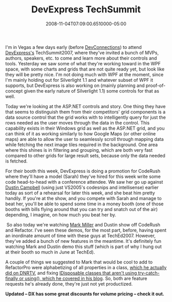 ﻿---
title: DevExpress TechSummit
date: "2008-11-04T07:09:00.6510000-05:00"
description: I'm in Vegas a few days early (before DevConnections) to attend DevExpress's TechSummit2007, where they've invited a bunch of MVPs, authors, speakers, etc. to come and learn more about their controls and tools.
featuredImage: img/devexpress-techsummit-featured.png
---

I'm in Vegas a few days early (before [DevConnections](http://devconnections.com/)) to attend [DevExpress's](http://devexpress.com/) TechSummit2007, where they've invited a bunch of MVPs, authors, speakers, etc. to come and learn more about their controls and tools. Yesterday we saw some of what they're working toward in the WPF space, with some charts and grids that are not quite ready yet, but look like they will be pretty nice. I'm not doing much with WPF at the moment, since I'm mainly holding out for Silverlight 1.1 and whatever subset of WPF it supports, but DevExpress is also working on (mainly planning and proof-of-concept given the early nature of Silverlight 1.1) some controls for that as well.

Today we're looking at the ASP.NET controls and story. One thing they have that seems to distinguish them from their competitors' grid components is a data source control that the grid works with to intelligently query for just the rows needed as the user moves through the data in the control. This capability exists in their Windows grid as well as the ASP.NET grid, and you can think of it as working similarly to how Google Maps (or other online maps) are able to allow the user to seamlessly scroll through mapping data while fetching the next image tiles required in the background. One area where this shines is in filtering and grouping, which are both very fast compared to other grids for large result sets, because only the data needed is fetched.

For their booth this week, DevExpress is doing a promotion for CodeRush where they'll have a model (Sarah) they've hired for this week write some code head-to-head with a conference attendee. We saw her go up against [Dustin Campbell](http://diditwith.net/) (using just VS2005's codesnips and intellisense) earlier today as sort of a rehearsal for later this week, and she beat him pretty handily. If you're at the show, and you compete with Sarah and manage to beat her, you'll be able to spend some time in a money booth (one of those booths with bills flying around that you can try and snatch out of the air) depending, I imagine, on how much you beat her by.

![](<>) So also today we're watching [Mark Miller](http://www.doitwith.net/) and Dustin show off CodeRush and Refactor. I've seen these demos, for the most part, before, having spent an inordinate amount of time with these guys at TechEd2007. However, they've added a bunch of new features in the meantime. It's definitely fun watching Mark and Dustin demo this stuff (which is part of why I hung out at their booth so much in June at TechEd).

A couple of things we suggested to Mark that would be cool to add to RefactorPro were alphabetizing of all properties in a class, [which he actually did on DNRTV](http://www.dnrtv.com/default.aspx?showNum=5), and fixing [IDisposable classes that aren't using try-catch-finally or using(), which he covered in his blog](http://www.doitwith.net/2007/04/26/HighlightingIDisposableLocalsThatDon'tCallDisposePartIII.aspx). So, both are feature requests he's already done, they're just not yet productized.

**Updated – DX has some great discounts for volume pricing – check it out.**

